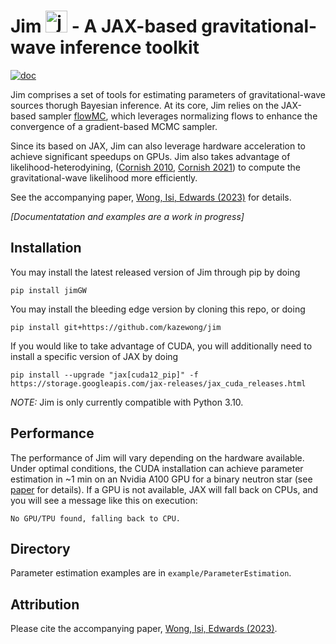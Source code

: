 # Jim <img src="https://user-images.githubusercontent.com/4642979/218163532-1c8a58e5-6f36-42de-96d3-f245eee93cf8.png" alt="jim" width="35"/> - A JAX-based gravitational-wave inference toolkit

<a href="https://flowmc.readthedocs.io/en/main/">
<img src="https://badgen.net/badge/Read/the doc/blue" alt="doc"/>
</a>

Jim comprises a set of tools for estimating parameters of gravitational-wave sources thorugh Bayesian inference.
At its core, Jim relies on the JAX-based sampler [flowMC](https://github.com/kazewong/flowMC),
which leverages normalizing flows to enhance the convergence of a gradient-based MCMC sampler.

Since its based on JAX, Jim can also leverage hardware acceleration to achieve significant speedups on GPUs. Jim also takes advantage of likelihood-heterodyining, ([Cornish 2010](https://arxiv.org/abs/1007.4820), [Cornish 2021](https://arxiv.org/abs/2109.02728)) to compute the gravitational-wave likelihood more efficiently.

See the accompanying paper, [Wong, Isi, Edwards (2023)](https://github.com/kazewong/TurboPE/) for details.

_[Documentatation and examples are a work in progress]_

## Installation

You may install the latest released version of Jim through pip by doing
```
pip install jimGW
```

You may install the bleeding edge version by cloning this repo, or doing
```
pip install git+https://github.com/kazewong/jim
```

If you would like to take advantage of CUDA, you will additionally need to install a specific version of JAX by doing
```
pip install --upgrade "jax[cuda12_pip]" -f https://storage.googleapis.com/jax-releases/jax_cuda_releases.html
```

_NOTE:_ Jim is only currently compatible with Python 3.10.

## Performance

The performance of Jim will vary depending on the hardware available. Under optimal conditions, the CUDA installation can achieve parameter estimation in ~1 min on an Nvidia A100 GPU for a binary neutron star (see [paper](https://github.com/kazewong/TurboPE/) for details). If a GPU is not available, JAX will fall back on CPUs, and you will see a message like this on execution:

```
No GPU/TPU found, falling back to CPU.
```

## Directory

Parameter estimation examples are in `example/ParameterEstimation`.

## Attribution

Please cite the accompanying paper, [Wong, Isi, Edwards (2023)](https://github.com/kazewong/TurboPE/).
